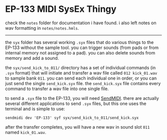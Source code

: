 # EP-133 MIDI SysEx Thingy

check the `notes` folder for documentation i have found. i also left notes on wav formatting in `notes/notes.hmls`.

---

the `syx` folder has several working `.syx` files that do various things to the EP-133 without the sample tool.
you can trigger sounds (from pads or from internal memory not assigned to a pad).
you can also delete sounds from memory and add a sound.

the `syx/send_kick_to_011/` directory has a set of individual commands (in `.syx` format) that will initiate and transfer a wav file called `012 kick_01.wav` to sample bank `011`.
you can send each individual one in order, or you can just send the single `send_kick.syx` file. the `send_kick.syx` file contains every command to transfer a wav file into one single file.

to send a `.syx` file to the EP-133, you will need [SendMIDI](https://github.com/gbevin/SendMIDI).
there are actually several different applications to send `.syx` files, but this one uses the terminal and is simple to use:

```
sendmidi dev 'EP-133' syf syx/send_kick_to_011/send_kick.syx
```

after the transfer completes, you will have a new wav in sound slot `011` named `kick_01.wav`.

